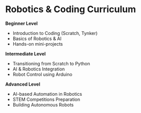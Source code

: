 # Robotics & Coding Curriculum

 **Beginner Level**
- Introduction to Coding (Scratch, Tynker)
- Basics of Robotics & AI
- Hands-on mini-projects

**Intermediate Level**
- Transitioning from Scratch to Python
- AI & Robotics Integration
- Robot Control using Arduino

 **Advanced Level**
- AI-based Automation in Robotics
- STEM Competitions Preparation
- Building Autonomous Robots

